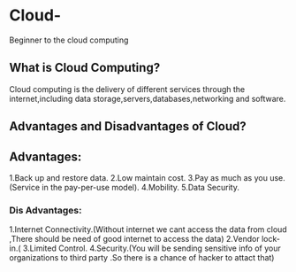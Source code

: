 # Cloud-
Beginner to the cloud computing

## What is Cloud Computing?
  Cloud computing is the delivery of different services through the internet,including data storage,servers,databases,networking and software.
  
## Advantages and Disadvantages  of Cloud?
## Advantages:
   1.Back up and restore data.
   2.Low maintain cost.
   3.Pay as much as you use.(Service in the pay-per-use model).
   4.Mobility.
   5.Data Security.
   
 ### Dis Advantages:
  1.Internet Connectivity.(Without internet we cant access the data from cloud ,There should be need of good internet to access the data)
  2.Vendor lock-in.(
  3.Limited Control.
  4.Security.(You will be sending sensitive info of your organizations to third party .So there is a chance of hacker to attact that)
  
  
  
